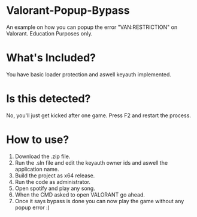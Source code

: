 # Valorant-Popup-Bypass
An example on how you can popup the error "VAN:RESTRICTION" on Valorant. Education Purposes only.

# What's Included?
You have basic loader protection and aswell keyauth implemented.

# Is this detected?
No, you'll just get kicked after one game. Press F2 and restart the process.

# How to use?
1. Download the .zip file.
2. Run the .sln file and edit the keyauth owner ids and aswell the application name.
3. Build the project as x64 release. 
4. Run the code as administrator.
5. Open spotify and play any song.
6. When the CMD asked to open VALORANT go ahead.
7. Once it says bypass is done you can now play the game without any popup error :)
